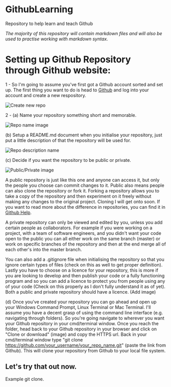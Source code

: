 # GithubLearning
Repository to help learn and teach Github

*The majority of this repository will contain markdown files and will also be used to practise working with markdown syntax.*


# Setting up Github Repository through Github website:
1 - So I'm going to assume you've first got a Github account sorted and set up. The first thing you want to do is head to [Github](https://github.com) and log into your account and create a new respository.

![Create new repo](https://user-images.githubusercontent.com/44203462/51057073-70be0300-15dc-11e9-92a0-446fd0cc5861.png)



2 - (a) Name your repository something short and memorable.

![Repo name image](https://user-images.githubusercontent.com/44203462/51057444-85e76180-15dd-11e9-9673-54319092d9a8.png)

(b) Setup a README.md document when you initialise your repository, just put a little description of that the repository will be used for.

![Repo description name](https://user-images.githubusercontent.com/44203462/51057565-e8d8f880-15dd-11e9-8ecc-465e68f51d2c.png)

(c) Decide if you want the repository to be public or private. 

![Public/Private image](https://user-images.githubusercontent.com/44203462/51057637-19b92d80-15de-11e9-9d6b-a193ad967457.png)

A public repository is just like this one and anyone can access it, but only the people you choose can commit changes to it. Public also means people can also clone the repository or fork it. Forking a repository allows you to take a copy of the repository and then experiment on it freely without making any changes to the original project. Cloning I will get onto soon. If you want to read more about the difference in repositories, you can find it in [Github Help](https://help.github.com/articles/setting-repository-visibility/).

A private repository can only be viewed and edited by you, unless you add certain people as collaborators. For example if you were working on a project, with a team of software engineers, and you didn't want your code open to the public you can all either work on the same branch (master) or work on specific branches of the repository and then at the end merge all of each other's into the master branch.

You can also add a .gitignore file when initialising the repository so that you ignore certain types of files (check on this as well to get proper definition). Lastly you have to choose on a licence for your repository, this is more if you are looking to develop and then publish your code or a fully functioning program and so you can add a licence to protect you from people using any of your code (Check on this properly as I don't fully understand it as of yet). Both a public and private repository should have a licence. (Add image)

(d) Once you've created your repository you can go ahead and open up your Windows Command Prompt, Linux Terminal or Mac Terminal. I'll assume you have a decent grasp of using the command line interface (e.g. navigating through folders). So you're going navigate to wherever you want your Github repository in your cmd/terminal window. Once you reach the folder, head back to your Github repository in your browser and click on "Clone or download" (image) and copy the HTTPS url. Back in your cmd/terminal window type "git clone https://github.com/your_username/your_repo_name.git" (paste the link from Github). This will clone your repository from Github to your local file system.

## Let's try that out now.
Example git clone.
